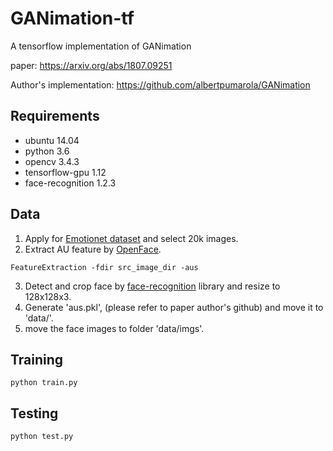 # GANimation-tf
A tensorflow implementation of GANimation

paper: https://arxiv.org/abs/1807.09251

Author's implementation: https://github.com/albertpumarola/GANimation

## Requirements
- ubuntu 14.04
- python 3.6
- opencv 3.4.3
- tensorflow-gpu 1.12
- face-recognition 1.2.3

## Data
1. Apply for [Emotionet dataset](http://cbcsl.ece.ohio-state.edu/emotionet.html) and select 20k images.
2. Extract AU feature by [OpenFace](https://github.com/TadasBaltrusaitis/OpenFace/wiki/Action-Units).
```
FeatureExtraction -fdir src_image_dir -aus
```
3. Detect and crop face by [face-recognition](https://pypi.org/project/face_recognition/) library and resize to 128x128x3.
4. Generate 'aus.pkl', (please refer to paper author's github) and move it to 'data/'.
5. move the face images to folder 'data/imgs'.

## Training
```
python train.py
```

## Testing
```
python test.py
```
